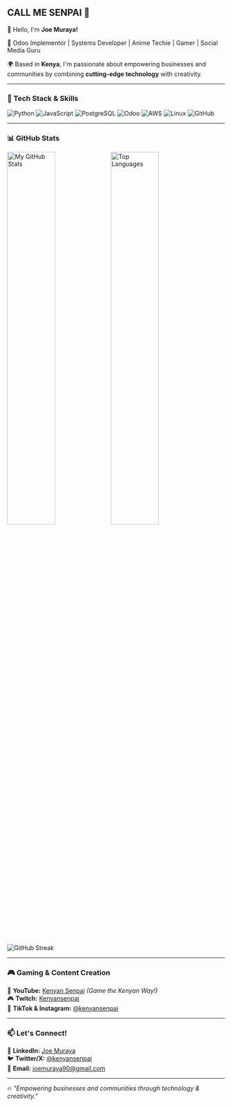 ## CALL ME SENPAI 👋

👋 Hello, I'm **Joe Muraya!**

🚀 Odoo Implementor | Systems Developer | Anime Techie | Gamer | Social Media Guru

🌍 Based in **Kenya**, I'm passionate about empowering businesses and communities by combining **cutting-edge technology** with creativity.

---

### 🚀 Tech Stack & Skills

![Python](https://img.shields.io/badge/Python-3776AB?style=for-the-badge&logo=python&logoColor=white)
![JavaScript](https://img.shields.io/badge/JavaScript-F7DF1E?style=for-the-badge&logo=javascript&logoColor=black)
![PostgreSQL](https://img.shields.io/badge/PostgreSQL-4169E1?style=for-the-badge&logo=postgresql&logoColor=white)
![Odoo](https://img.shields.io/badge/Odoo-7F2C8C?style=for-the-badge&logo=odoo&logoColor=white)
![AWS](https://img.shields.io/badge/AWS-232F3E?style=for-the-badge&logo=amazon-aws&logoColor=white)
![Linux](https://img.shields.io/badge/Linux-FCC624?style=for-the-badge&logo=linux&logoColor=black)
![GitHub](https://img.shields.io/badge/GitHub-181717?style=for-the-badge&logo=github&logoColor=white)

---

### 📊 **GitHub Stats**

<img alt="My GitHub Stats" align="left" width="47%" src="https://github-readme-stats.vercel.app/api?username=murayajoe&show_icons=true&theme=radical" />
<img alt="Top Languages" width="47%" src="https://github-readme-stats.vercel.app/api/top-langs/?username=murayajoe&layout=compact&theme=radical" />

<img alt="GitHub Streak" src="https://github-readme-streak-stats.herokuapp.com/?user=murayajoe&theme=radical" />

---

### 🎮 **Gaming & Content Creation**
🎥 **YouTube:** [Kenyan Senpai](https://www.youtube.com/channel/UCyourchannel) *(Game the Kenyan Way!)*  
🎮 **Twitch:** [Kenyansenpai](https://www.twitch.tv/kenyansenpai)  
📱 **TikTok & Instagram:** [@kenyansenpai](https://www.tiktok.com/@kenyansenpai)  

---

### 📫 **Let's Connect!**
💼 **LinkedIn:** [Joe Muraya](https://www.linkedin.com/in/murayajoe/)  
🐦 **Twitter/X:** [@kenyansenpai](https://twitter.com/kenyansenpai)  
📩 **Email:** joemuraya90@gmail.com

---

🔥 _"Empowering businesses and communities through technology & creativity."_
